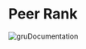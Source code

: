 # Peer Rank
![gruDocumentation](https://github.com/user-attachments/assets/0adcf4ff-0d0b-4073-9a9b-3124bc7c9155)
